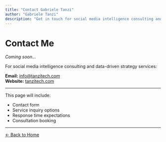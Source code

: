 ```yaml
---
title: "Contact Gabriele Tanzi"
author: "Gabriele Tanzi"
description: "Get in touch for social media intelligence consulting and data-driven strategy"
---
```


# Contact Me

*Coming soon...*

For social media intelligence consulting and data-driven strategy services:

**Email:** info@tanzitech.com  
**Website:** [tanzitech.com](https://tanzitech.com)

---

This page will include:

- Contact form
- Service inquiry options
- Response time expectations
- Consultation booking

---

[← Back to Home](index.html)
